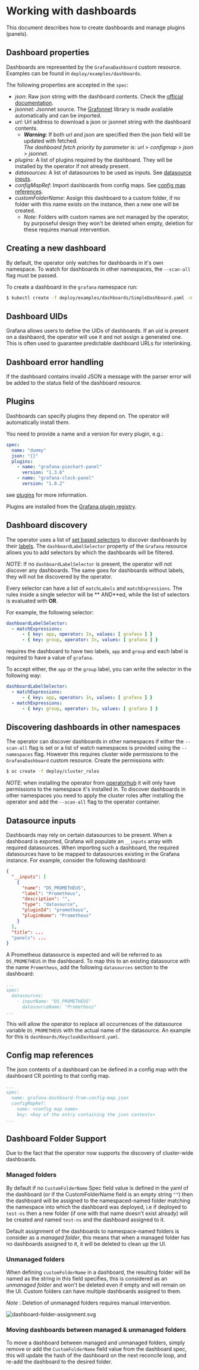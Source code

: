 # Working with dashboards

This document describes how to create dashboards and manage plugins (panels).

## Dashboard properties

Dashboards are represented by the `GrafanaDashboard` custom resource. Examples can be found
in `deploy/examples/dashboards`.

The following properties are accepted in the `spec`:

* *json*: Raw json string with the dashboard contents. Check
  the [official documentation](https://grafana.com/docs/reference/dashboard/#dashboard-json).
* *jsonnet*: Jsonnet source. The [Grafonnet](https://grafana.github.io/grafonnet-lib/) library is made available
  automatically and can be imported.
* *url*: Url address to download a json or jsonnet string with the dashboard contents.
    * ***Warning***: If both url and json are specified then the json field will be updated with fetched. <br>
      *The dashboard fetch priority by parameter is: url > configmap > json > jsonnet.*
* *plugins*: A list of plugins required by the dashboard. They will be installed by the operator if not already present.
* *datasources*: A list of datasources to be used as inputs. See [datasource inputs](#datasource-inputs).
* *configMapRef*: Import dashboards from config maps. See [config map references](#config-map-references).
* *customFolderName*: Assign this dashboard to a custom folder, if no folder with this name exists on the instance, then
  a new one will be created.
    * _Note_: Folders with custom names are not managed by the operator, by purposeful design they won't be deleted when
      empty, deletion for these requires manual intervention.

## Creating a new dashboard

By default, the operator only watches for dashboards in it's own namespace. To watch for dashboards in other namespaces,
the `--scan-all` flag must be passed.

To create a dashboard in the `grafana` namespace run:

```sh
$ kubectl create -f deploy/examples/dashboards/SimpleDashboard.yaml -n grafana
```

## Dashboard UIDs

Grafana allows users to define the UIDs of dashboards. If an uid is present on a dashbaord, the operator will use it and
not assign a generated one. This is often used to guarantee predictable dashboard URLs for interlinking.

## Dashboard error handling

If the dashboard contains invalid JSON a message with the parser error will be added to the status field of the
dashboard resource.

## Plugins

Dashboards can specify plugins they depend on. The operator will automatically install them.

You need to provide a name and a version for every plugin, e.g.:

```yaml
spec:
  name: "dummy"
  json: "{}"
  plugins:
    - name: "grafana-piechart-panel"
      version: "1.3.6"
    - name: "grafana-clock-panel"
      version: "1.0.2"
```

see [plugins](./plugins.md) for more information.

Plugins are installed from the [Grafana plugin registry](https://grafana.com/plugins).

## Dashboard discovery

The operator uses a list
of [set based selectors](https://kubernetes.io/docs/concepts/overview/working-with-objects/labels/#resources-that-support-set-based-requirements)
to discover dashboards by their [labels](https://kubernetes.io/docs/concepts/overview/working-with-objects/labels/).
The `dashboardLabelSelector` property of the `Grafana` resource allows you to add selectors by which the dashboards will
be filtered.

*NOTE*: If no `dashboardLabelSelector` is present, the operator will not discover any dashboards. The same goes for
dashboards without labels, they will not be discovered by the operator.

Every selector can have a list of `matchLabels` and `matchExpressions`. The rules inside a single selector will be **
AND**ed, while the list of selectors is evaluated with **OR**.

For example, the following selector:

```yaml
dashboardLabelSelector:
  - matchExpressions:
      - { key: app, operator: In, values: [ grafana ] }
      - { key: group, operator: In, values: [ grafana ] }
```

requires the dashboard to have two labels, `app` and `group` and each label is required to have a value of `grafana`.

To accept either, the `app` or the `group` label, you can write the selector in the following way:

```yaml
dashboardLabelSelector:
  - matchExpressions:
      - { key: app, operator: In, values: [ grafana ] }
  - matchExpressions:
      - { key: group, operator: In, values: [ grafana ] }          
```

## Discovering dashboards in other namespaces

The operator can discover dashboards in other namespaces if either the `--scan-all` flag is set or a list of watch
namespaces is provided using the `--namespaces` flag. However this requires cluster wide permissions to
the `GrafanaDashboard` custom resource. Create the permissions with:

```sh
$ oc create -f deploy/cluster_roles
```

*NOTE*: when installing the operator from [operatorhub](https://operatorhub.io/) it will only have permissions to the
namespace it's installed in. To discover dashboards in other namespaces you need to apply the cluster roles after
installing the operator and add the `--scan-all` flag to the operator container.

## Datasource inputs

Dashboards may rely on certain datasources to be present. When a dashboard is exported, Grafana will populate
an `__inputs` array with required datasources. When importing such a dashboard, the required datasources have to be
mapped to datasources existing in the Grafana instance. For example, consider the following dashboard:

```json
{
  "__inputs": [
    {
      "name": "DS_PROMETHEUS",
      "label": "Prometheus",
      "description": "",
      "type": "datasource",
      "pluginId": "prometheus",
      "pluginName": "Prometheus"
    }
  ],
  "title": ...
  "panels": ...
}
```

A Prometheus datasource is expected and will be referred to as `DS_PROMETHEUS` in the dashboard. To map this to an
existing datasource with the name `Prometheus`, add the following `datasources` section to the dashboard:

```yaml
...
spec:
  datasources:
    - inputName: "DS_PROMETHEUS"
      datasourceName: "Prometheus"
...
```

This will allow the operator to replace all occurrences of the datasource variable `DS_PROMETHEUS` with the actual name
of the datasource. An example for this is `dashboards/KeycloakDashboard.yaml`.

## Config map references

The json contents of a dashboard can be defined in a config map with the dashboard CR pointing to that config map.

```yaml
...
spec:
  name: grafana-dashboard-from-config-map.json
  configMapRef:
    name: <config map name>
    key: <key of the entry containing the json contents>
...
```

## Dashboard Folder Support

Due to the fact that the operator now supports the discovery of cluster-wide dashboards.

### Managed folders

By default if no `CustomFolderName` Spec field value is defined in the yaml of the dashboard (or if the CustomFolderName
field is an empty string `""`) then the dashboard will be assigned to the namespaced-named folder matching the namespace
into which the dashboard was deployed, i.e if deployed to `test-ns` then a new folder (if one with that name doesn't
exist already) will be created and named `test-ns` and the dashboard assigned to it.

Default assignment of the dashboards to namespace-named folders is consider as a _managed folder_, this means that when
a managed folder has no dashboards assigned to it, it will be deleted to clean up the UI.

### Unmanaged folders

When defining `customFolderName` in a dashboard, the resulting folder will be named as the string in this field
specifies, this is considered as an _unmanaged folder_ and won't be deleted even if empty and will remain on the UI.
Custom folders can have multiple dashboards assigned to them.

_Note_ : Deletion of unmanaged folders requires manual intervention.

![dashboard-folder-assignment.svg](./resources/dashboard-folder-assignment.svg)

### Moving dashboards between managed & unmanaged folders

To move a dashboard between managed and unmanaged folders, simply remove or add the `CustomFolderName` field value from
the dashboard spec, this will update the hash of the dashboard on the next reconcile loop, and re-add the dashboard to
the desired folder.
 
